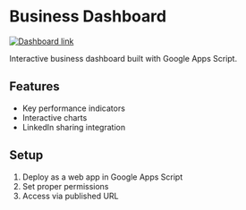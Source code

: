 # Business Dashboard

[![Dashboard link](screenshot.png)](https://script.google.com/macros/s/AKfycbzmR3CeaWuehjjjHlBtcpfDIZ7ibWthyJywRXF-rbu_FRPfQjOl_oh_RZr80Joc025scQ/exec 
)

Interactive business dashboard built with Google Apps Script.

## Features
- Key performance indicators
- Interactive charts
- LinkedIn sharing integration

## Setup
1. Deploy as a web app in Google Apps Script
2. Set proper permissions
3. Access via published URL
